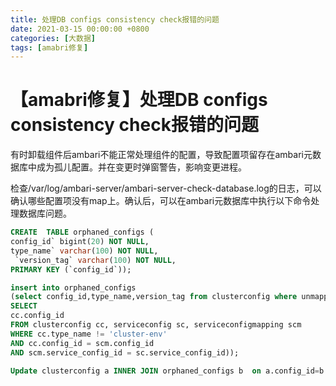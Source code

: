 ```yaml
---
title: 处理DB configs consistency check报错的问题
date: 2021-03-15 00:00:00 +0800
categories: [大数据]
tags: [amabri修复]
---
```


# 【amabri修复】处理DB configs consistency check报错的问题


有时卸载组件后ambari不能正常处理组件的配置，导致配置项留存在ambari元数据库中成为孤儿配置。并在变更时弹窗警告，影响变更进程。

检查/var/log/ambari-server/ambari-server-check-database.log的日志，可以确认哪些配置项没有map上。确认后，可以在ambari元数据库中执行以下命令处理数据库问题。

```sql
CREATE  TABLE orphaned_configs (
config_id` bigint(20) NOT NULL,
type_name` varchar(100) NOT NULL,
 `version_tag` varchar(100) NOT NULL,
PRIMARY KEY (`config_id`));

insert into orphaned_configs 
(select config_id,type_name,version_tag from clusterconfig where unmapped != 1 and type_name not in ('cluster-env') and config_id not in (
SELECT
cc.config_id 
FROM clusterconfig cc, serviceconfig sc, serviceconfigmapping scm
WHERE cc.type_name != 'cluster-env'
AND cc.config_id = scm.config_id
AND scm.service_config_id = sc.service_config_id));

Update clusterconfig a INNER JOIN orphaned_configs b  on a.config_id=b.config_id set a.unmapped = 1 ;
```
